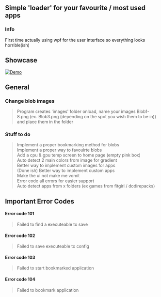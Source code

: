 ## Simple 'loader' for your favourite / most used apps

### Info
First time actually using wpf for the user interface so everything looks horrible(ish) 

## Showcase

[![Demo](https://cdn.discordapp.com/attachments/1115532270892240939/1123530021328388146/demo4.gif)](https://cdn.discordapp.com/attachments/1115532270892240939/1123530001791340635/2023-06-28_11-25-12.mp4)


## General

### Change blob images
> Program creates 'images' folder onload, name your images Blob1-8.png (ex. Blob3.png (depending on the spot you wish them to be in)) and place them in the folder

### Stuff to do

> Implement a proper bookmarking method for blobs <br>
> Implement a proper way to favouirte blobs <br>
> Add a cpu & gpu temp screen to home page (empty pink box) <br>
> Auto detect 2 main colors from image for gradient <br>
> Better way to implement custom images for apps <br>
>(Done ish) Better way to implement custom apps <br>
> Make the ui not make me vomit <br>
> Error code all errors for easier support <br>
> Auto detect apps from x folders (ex games from fitgirl / dodirepacks) <br>

## Important Error Codes

#### Error code 101
> Failed to find a executeable to save

#### Error code 102
> Failed to save executeable to config

#### Error code 103
> Failed to start bookmarked application

#### Error code 104
> Failed to bookmark application
